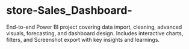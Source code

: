 # store-Sales_Dashboard-
End-to-end Power BI project covering data import, cleaning, advanced visuals, forecasting, and dashboard design. Includes interactive charts, filters, and Screenshot export with key insights and learnings.
